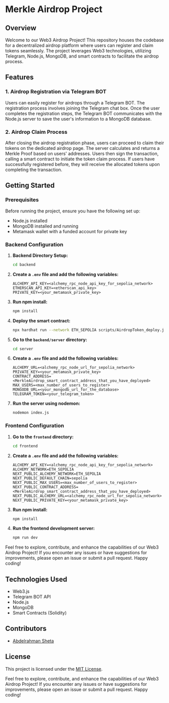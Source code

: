 # Merkle Airdrop Project

## Overview

Welcome to our Web3 Airdrop Project! This repository houses the codebase for a decentralized airdrop platform where users can register and claim tokens seamlessly. The project leverages Web3 technologies, utilizing Telegram, Node.js, MongoDB, and smart contracts to facilitate the airdrop process.

## Features

### 1. Airdrop Registration via Telegram BOT

Users can easily register for airdrops through a Telegram BOT. The registration process involves joining the Telegram chat box. Once the user completes the registration steps, the Telegram BOT communicates with the Node.js server to save the user's information to a MongoDB database.

### 2. Airdrop Claim Process

After closing the airdrop registration phase, users can proceed to claim their tokens on the dedicated airdrop page. The server calculates and returns a Merkle Proof based on users' addresses. Users then sign the transaction, calling a smart contract to initiate the token claim process. If users have successfully registered before, they will receive the allocated tokens upon completing the transaction.

## Getting Started

### Prerequisites

Before running the project, ensure you have the following set up:

- Node.js installed
- MongoDB installed and running
- Metamask wallet with a funded account for private key

### Backend Configuration

1. **Backend Directory Setup:**

    ```bash
    cd backend
    ```

2. **Create a `.env` file and add the following variables:**

    ```env
    ALCHEMY_API_KEY=<alchemy_rpc_node_api_key_for_sepolia_network>
    ETHERSCAN_API_KEY=<etherscan_api_key>
    PRIVATE_KEY=<your_metamask_private_key>
    ```

3. **Run npm install:**

    ```bash
    npm install
    ```

4. **Deploy the smart contract:**

    ```bash
    npx hardhat run --network ETH_SEPOLIA scripts/AirdropToken_deploy.js
    ```

5. **Go to the `backend/server` directory:**

    ```bash
    cd server
    ```

6. **Create a `.env` file and add the following variables:**

    ```env
    ALCHEMY_URL=<alchemy_rpc_node_url_for_sepolia_network>
    PRIVATE_KEY=<your_metamask_private_key>
    CONTRACT_ADDRESS=<MerkleAirdrop_smart_contract_address_that_you_have_deployed>
    MAX_USERS=<max_number_of_users_to_register>
    MONGODB_URL=<your_mongodb_url_for_the_database>
    TELEGRAM_TOKEN=<your_telegram_token>
    ```

7. **Run the server using nodemon:**

    ```bash
    nodemon index.js
    ```

### Frontend Configuration

1. **Go to the `frontend` directory:**

    ```bash
    cd frontend
    ```

2. **Create a `.env` file and add the following variables:**

    ```env
    ALCHEMY_API_KEY=<alchemy_rpc_node_api_key_for_sepolia_network>
    ALCHEMY_NETWORK=ETH_SEPOLIA
    NEXT_PUBLIC_ALCHEMY_NETWORK=ETH_SEPOLIA
    NEXT_PUBLIC_DEFAULT_CHAIN=sepolia
    NEXT_PUBLIC_MAX_USERS=<max_number_of_users_to_register>
    NEXT_PUBLIC_CONTRACT_ADDRESS=<MerkleAirdrop_smart_contract_address_that_you_have_deployed>
    NEXT_PUBLIC_ALCHEMY_URL=<alchemy_rpc_node_url_for_sepolia_network>
    NEXT_PUBLIC_PRIVATE_KEY=<your_metamask_private_key>
    ```

3. **Run npm install:**

    ```bash
    npm install
    ```

4. **Run the frontend development server:**

    ```bash
    npm run dev
    ```

Feel free to explore, contribute, and enhance the capabilities of our Web3 Airdrop Project! If you encounter any issues or have suggestions for improvements, please open an issue or submit a pull request. Happy coding!

## Technologies Used

- Web3.js
- Telegram BOT API
- Node.js
- MongoDB
- Smart Contracts (Solidity)

## Contributors

- [Abdelrahman Sheta](https://github.com/abdelrahmansheta16)

## License

This project is licensed under the [MIT License](LICENSE).

Feel free to explore, contribute, and enhance the capabilities of our Web3 Airdrop Project! If you encounter any issues or have suggestions for improvements, please open an issue or submit a pull request. Happy coding!
